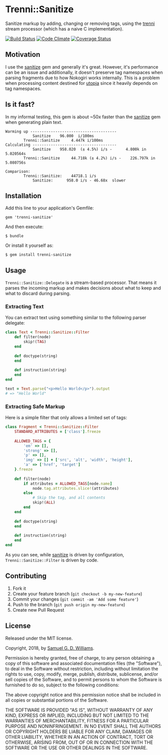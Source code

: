 # Trenni::Sanitize

Sanitize markup by adding, changing or removing tags, using the [trenni] stream processor (which has a naive C implementation).

[![Build Status](https://secure.travis-ci.org/ioquatix/trenni-sanitize.svg)](http://travis-ci.org/ioquatix/trenni-sanitize)
[![Code Climate](https://codeclimate.com/github/ioquatix/trenni-sanitize.svg)](https://codeclimate.com/github/ioquatix/trenni-sanitize)
[![Coverage Status](https://coveralls.io/repos/ioquatix/trenni-sanitize/badge.svg)](https://coveralls.io/r/ioquatix/trenni-sanitize)

[trenni]: https://github.com/ioquatix/trenni

## Motivation

I use the [sanitize] gem and generally it's great. However, it's performance can be an issue and additionally, it doesn't preserve tag namespaces when parsing fragments due to how Nokogiri works internally. This is a problem when processing content destined for [utopia] since it heavily depends on tag namespaces.

[sanitize]: https://github.com/rgrove/sanitize/
[utopia]: https://github.com/ioquatix/utopia

## Is it fast?

In my informal testing, this gem is about ~50x faster than the [sanitize] gem when generating plain text.

```
Warming up --------------------------------------
			Sanitize    96.000  i/100ms
		Trenni::Sanitize     4.447k i/100ms
Calculating -------------------------------------
			Sanitize    958.020  (± 4.5%) i/s -      4.800k in   5.020564s
		Trenni::Sanitize     44.718k (± 4.2%) i/s -    226.797k in   5.080756s

Comparison:
		Trenni::Sanitize:    44718.1 i/s
			Sanitize:      958.0 i/s - 46.68x  slower
```

## Installation

Add this line to your application's Gemfile:

	gem 'trenni-sanitize'

And then execute:

	$ bundle

Or install it yourself as:

	$ gem install trenni-sanitize

## Usage

`Trenni::Sanitize::Delegate` is a stream-based processor. That means it parses the incoming markup and makes decisions about what to keep and what to discard during parsing.

### Extracting Text

You can extract text using something similar to the following parser delegate:

```ruby
class Text < Trenni::Sanitize::Filter
	def filter(node)
		skip!(TAG)
	end
	
	def doctype(string)
	end
	
	def instruction(string)
	end
end

text = Text.parse("<p>Hello World</p>").output
# => "Hello World"
```

### Extracting Safe Markup

Here is a simple filter that only allows a limited set of tags:

```ruby
class Fragment < Trenni::Sanitize::Filter
	STANDARD_ATTRIBUTES = ['class'].freeze
	
	ALLOWED_TAGS = {
		'em' => [],
		'strong' => [],
		'p' => [],
		'img' => [] + ['src', 'alt', 'width', 'height'],
		'a' => ['href', 'target']
	}.freeze
	
	def filter(node)
		if attributes = ALLOWED_TAGS[node.name]
			node.tag.attributes.slice!(attributes)
		else
			# Skip the tag, and all contents
			skip!(ALL)
		end
	end
	
	def doctype(string)
	end
	
	def instruction(string)
	end
end
```

As you can see, while [sanitize] is driven by configuration, `Trenni::Sanitize::Filter` is driven by code.

## Contributing

1. Fork it
2. Create your feature branch (`git checkout -b my-new-feature`)
3. Commit your changes (`git commit -am 'Add some feature'`)
4. Push to the branch (`git push origin my-new-feature`)
5. Create new Pull Request

## License

Released under the MIT license.

Copyright, 2018, by [Samuel G. D. Williams](http://www.codeotaku.com/samuel-williams).

Permission is hereby granted, free of charge, to any person obtaining a copy
of this software and associated documentation files (the "Software"), to deal
in the Software without restriction, including without limitation the rights
to use, copy, modify, merge, publish, distribute, sublicense, and/or sell
copies of the Software, and to permit persons to whom the Software is
furnished to do so, subject to the following conditions:

The above copyright notice and this permission notice shall be included in
all copies or substantial portions of the Software.

THE SOFTWARE IS PROVIDED "AS IS", WITHOUT WARRANTY OF ANY KIND, EXPRESS OR
IMPLIED, INCLUDING BUT NOT LIMITED TO THE WARRANTIES OF MERCHANTABILITY,
FITNESS FOR A PARTICULAR PURPOSE AND NONINFRINGEMENT. IN NO EVENT SHALL THE
AUTHORS OR COPYRIGHT HOLDERS BE LIABLE FOR ANY CLAIM, DAMAGES OR OTHER
LIABILITY, WHETHER IN AN ACTION OF CONTRACT, TORT OR OTHERWISE, ARISING FROM,
OUT OF OR IN CONNECTION WITH THE SOFTWARE OR THE USE OR OTHER DEALINGS IN
THE SOFTWARE.
